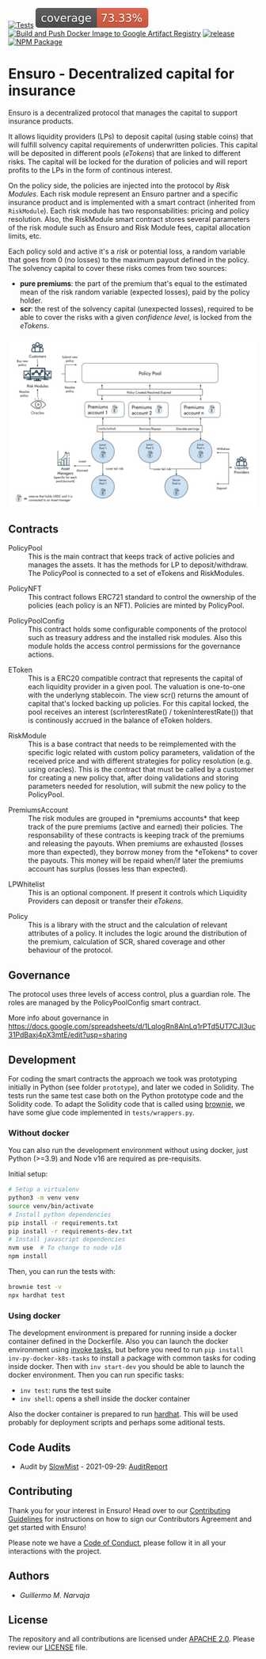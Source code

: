 [![Tests](https://github.com/ensuro/ensuro/actions/workflows/tests.yaml/badge.svg)](https://github.com/ensuro/ensuro/actions/workflows/tests.yaml)
[![cov](https://github.com/ensuro/ensuro/raw/main/badges/coverage.svg)](https://github.com/ensuro/ensuro/actions/workflows/tests.yaml)
[![Build and Push Docker Image to Google Artifact Registry](https://github.com/ensuro/ensuro/actions/workflows/build-base-image.yaml/badge.svg)](https://github.com/ensuro/ensuro/actions/workflows/build-base-image.yaml)
[![release](https://badgen.net/github/release/ensuro/ensuro)](https://github.com/ensuro/ensuro/releases)
[![NPM Package](https://github.com/ensuro/ensuro/actions/workflows/npm.yaml/badge.svg)](https://www.npmjs.com/package/@ensuro/core)

# Ensuro - Decentralized capital for insurance

Ensuro is a decentralized protocol that manages the capital to support insurance products.

It allows liquidity providers (LPs) to deposit capital (using stable coins) that will fulfill solvency capital requirements of underwritten policies. This capital will be deposited in different pools (_eTokens_) that are linked to different risks. The capital will be locked for the duration of policies and will report profits to the LPs in the form of continous interest.

On the policy side, the policies are injected into the protocol by _Risk Modules_. Each risk module represent an Ensuro partner and a specific insurance product and is implemented with a smart contract (inherited from `RiskModule`). Each risk module has two responsabilities: pricing and policy resolution. Also, the RiskModule smart contract stores several parameters of the risk module such as Ensuro and Risk Module fees, capital allocation limits, etc.

Each policy sold and active it's a _risk_ or potential loss, a random variable that goes from 0 (no losses) to the maximum payout defined in the policy. The solvency capital to cover these risks comes from two sources:

- **pure premiums**: the part of the premium that's equal to the estimated mean of the risk random variable (expected losses), paid by the policy holder.
- **scr**: the rest of the solvency capital (unexpected losses), required to be able to cover the risks with a given _confidence level_, is locked from the _eTokens_.

![Architecture Diagram](Architecture.png "Architecture Diagram")

## Contracts

<dl>
<dt>PolicyPool</dt>
<dd>This is the main contract that keeps track of active policies and manages the assets. It has the methods for LP to deposit/withdraw. The PolicyPool is connected to a set of eTokens and RiskModules.</dd>
</dl>

<dl>
<dt>PolicyNFT</dt>
<dd>This contract follows ERC721 standard to control the ownership of the policies (each policy is an NFT). Policies are minted by PolicyPool.</dd>
</dl>

<dl>
<dt>PolicyPoolConfig</dt>
<dd>This contract holds some configurable components of the protocol such as treasury address and the installed risk modules. Also this module holds the access control permissions for the governance actions.</dd>
</dl>

<dl>
<dt>EToken</dt>
<dd>This is a ERC20 compatible contract that represents the capital of each liquidity provider in a given pool. The valuation is one-to-one with the underlyng stablecoin. The view scr() returns the amount of capital that's locked backing up policies. For this capital locked, the pool receives an interest (scrInterestRate() / tokenInterestRate()) that is continously accrued in the balance of eToken holders.</dd>
</dl>

<dl>
<dt>RiskModule</dt>
<dd>This is a base contract that needs to be reimplemented with the specific logic related with custom policy parameters, validation of the received price and with different strategies for policy resolution (e.g. using oracles). This is the contract that must be called by a customer for creating a new policy that, after doing validations and storing parameters needed for resolution, will submit the new policy to the PolicyPool.</dd>
</dl>

<dl>
<dt>PremiumsAccount</dt>
<dd>The risk modules are grouped in *premiums accounts* that keep track of the pure premiums (active and earned) their policies. The responsability of these contracts is keeping track of the premiums and releasing the payouts. When premiums are exhausted (losses more than expected), they borrow money from the *eTokens* to cover the payouts. This money will be repaid when/if later the premiums account has surplus (losses less than expected).</dd>
</dl>

<dl>
<dt>LPWhitelist</dt>
<dd>This is an optional component. If present it controls which Liquidity Providers can deposit or transfer their <i>eTokens</i>.</dd>
</dl>

<dl>
<dt>Policy</dt>
<dd>This is a library with the struct and the calculation of relevant attributes of a policy. It includes the logic around the distribution of the premium, calculation of SCR, shared coverage and other behaviour of the protocol.</dd>
</dl>

## Governance

The protocol uses three levels of access control, plus a guardian role. The roles are managed by the PolicyPoolConfig smart contract.

More info about governance in https://docs.google.com/spreadsheets/d/1LqlogRn8AlnLq1rPTd5UT7CJI3uc31PdBaxj4pX3mtE/edit?usp=sharing

## Development

For coding the smart contracts the approach we took was prototyping initially in Python (see folder `prototype`), and later we coded in Solidity. The tests run the same test case both on the Python prototype code and the Solidity code. To adapt the Solidity code that is called using [brownie](https://eth-brownie.readthedocs.io/en/stable/), we have some glue code implemented in `tests/wrappers.py`.

### Without docker

You can also run the development environment without using docker, just Python (>=3.9) and Node v16 are required as pre-requisits.

Initial setup:

```bash
# Setup a virtualenv
python3 -m venv venv
source venv/bin/activate
# Install python dependencies
pip install -r requirements.txt
pip install -r requirements-dev.txt
# Install javascript dependencies
nvm use  # To change to node v16
npm install
```

Then, you can run the tests with:

```bash
brownie test -v
npx hardhat test
```

### Using docker

The development environment is prepared for running inside a docker container defined in the Dockerfile. Also you can launch the docker environment using [invoke tasks](http://www.pyinvoke.org/), but before you need to run `pip install inv-py-docker-k8s-tasks` to install a package with common tasks for coding inside docker. Then with `inv start-dev` you should be able to launch the docker environment. Then you can run specific tasks:

- `inv test`: runs the test suite
- `inv shell`: opens a shell inside the docker container

Also the docker container is prepared to run [hardhat](https://hardhat.org/). This will be used probably for deployment scripts and perhaps some aditional tests.

## Code Audits

- Audit by [SlowMist](https://www.slowmist.com) - 2021-09-29: [AuditReport](audits/SlowMistAuditReport-Ensuro-2021-09-29.pdf)

## Contributing

Thank you for your interest in Ensuro! Head over to our [Contributing Guidelines](CONTRIBUTING.md) for instructions on how to sign our Contributors Agreement and get started with
Ensuro!

Please note we have a [Code of Conduct](CODE_OF_CONDUCT.md), please follow it in all your interactions with the project.

## Authors

- _Guillermo M. Narvaja_

## License

The repository and all contributions are licensed under
[APACHE 2.0](https://www.apache.org/licenses/LICENSE-2.0). Please review our [LICENSE](LICENSE) file.
